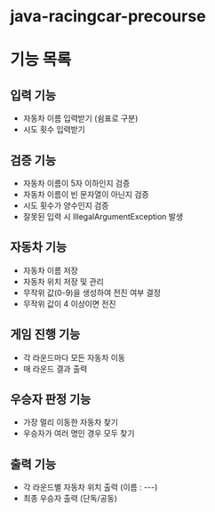 # java-racingcar-precourse

# 기능 목록

## 입력 기능
- 자동차 이름 입력받기 (쉼표로 구분)
- 시도 횟수 입력받기

## 검증 기능
- 자동차 이름이 5자 이하인지 검증
- 자동차 이름이 빈 문자열이 아닌지 검증
- 시도 횟수가 양수인지 검증
- 잘못된 입력 시 IllegalArgumentException 발생

## 자동차 기능
- 자동차 이름 저장
- 자동차 위치 저장 및 관리
- 무작위 값(0-9)을 생성하여 전진 여부 결정
- 무작위 값이 4 이상이면 전진

## 게임 진행 기능
- 각 라운드마다 모든 자동차 이동
- 매 라운드 결과 출력

## 우승자 판정 기능
- 가장 멀리 이동한 자동차 찾기
- 우승자가 여러 명인 경우 모두 찾기

## 출력 기능
- 각 라운드별 자동차 위치 출력 (이름 : ---)
- 최종 우승자 출력 (단독/공동)
